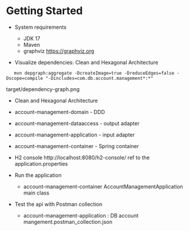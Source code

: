 # Getting Started

- System requirements
    - JDK 17
    - Maven
    - graphviz https://graphviz.org


-  Visualize dependencies: Clean and Hexagonal Architecture
  ```
     mvn depgraph:aggregate -DcreateImage=true -DreduceEdges=false -Dscope=compile "-Dincludes=com.db.account.management*:*"
  ```
   target/dependency-graph.png

-  Clean and Hexagonal Architecture
  - account-management-domain - DDD 
  - account-management-dataaccess - output adapter 
  - account-management-application - input  adapter 
  - account-management-container - Spring container 

- H2 console
  http://localhost:8080/h2-console/
  ref to the application.properties 

- Run the application 
  - account-management-container  AccountManagementApplication main class

- Test the api with Postman collection 
  - account-management-application : DB account mangement.postman_collection.json